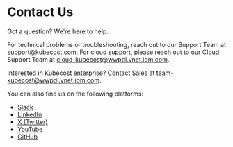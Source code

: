 # Contact Us

Got a question? We're here to help.

For technical problems or troubleshooting, reach out to our Support Team at [support@kubecost.com](mailto:support@kubecost.com). For cloud support, please reach out to our Cloud Support Team at [cloud-kubecost@wwpdl.vnet.ibm.com](mailto:cloud-kubecost@wwpdl.vnet.ibm.com).

Interested in Kubecost enterprise? Contact Sales at [team-kubecost@wwpdl.vnet.ibm.com](mailto:team-kubecost@wwpdl.vnet.ibm.com).

You can also find us on the following platforms:

* [Slack](https://kubecost.com/join-slack)
* [LinkedIn](https://www.linkedin.com/company/kubecost/)
* [X (Twitter)](https://x.com/kubecost)
* [YouTube](https://www.youtube.com/@kubecost954)
* [GitHub](https://github.com/kubecost)
